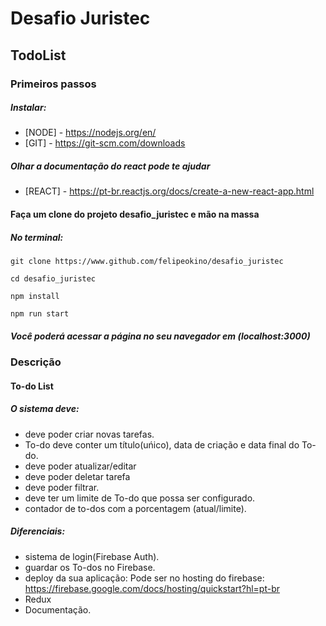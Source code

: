 # Desafio Juristec

## TodoList

### Primeiros passos
##### Instalar:
* [NODE] - https://nodejs.org/en/
* [GIT] - https://git-scm.com/downloads

##### Olhar a documentação do react pode te ajudar
* [REACT] - https://pt-br.reactjs.org/docs/create-a-new-react-app.html

#### Faça um clone do projeto desafio_juristec e mão na massa
##### No terminal:
```
git clone https://www.github.com/felipeokino/desafio_juristec 

cd desafio_juristec

npm install

npm run start
```

##### Você poderá acessar a página no seu navegador em (localhost:3000)
  
### Descrição

#### To-do List

##### O sistema deve:
* deve poder criar novas tarefas.
* To-do deve conter um título(uńico), data de criação e data final do To-do.
* deve poder atualizar/editar
* deve poder deletar tarefa
* deve poder filtrar.
* deve ter um limite de To-do que possa ser configurado.
* contador de to-dos com a porcentagem (atual/limite).

##### Diferenciais:
* sistema de login(Firebase Auth).
* guardar os To-dos no Firebase.
* deploy da sua aplicação:
    Pode ser no hosting do firebase: https://firebase.google.com/docs/hosting/quickstart?hl=pt-br
* Redux
* Documentação.

